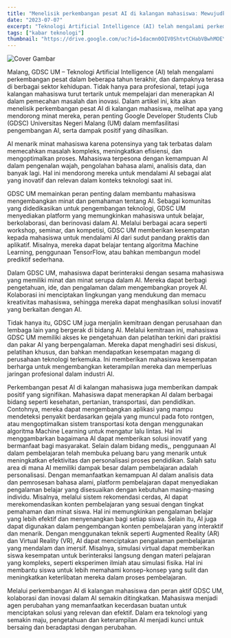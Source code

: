 ```yaml
---
title: "Menelisik perkembangan pesat AI di kalangan mahasiswa: Mewujudkan Inovasi dan Kolaborasi"
date: "2023-07-07"
excerpt: "Teknologi Artificial Intelligence (AI) telah mengalami perkembangan pesat dalam beberapa tahun terakhir, dan dampaknya terasa di berbagai sektor kehidupan."
tags: ["kabar teknologi"]
thumbnail: "https://drive.google.com/uc?id=1dacmn0OIV0ShtvtCHabVBwhMOEYLkWIx"
---
```


![Cover Gambar](https://drive.google.com/uc?id=1dacmn0OIV0ShtvtCHabVBwhMOEYLkWIx)

Malang, GDSC UM – Teknologi Artificial Intelligence (AI) telah mengalami perkembangan pesat dalam beberapa tahun terakhir, dan dampaknya terasa di berbagai sektor kehidupan. Tidak hanya para profesional, tetapi juga kalangan mahasiswa turut tertarik untuk mempelajari dan menerapkan AI dalam pemecahan masalah dan inovasi. Dalam artikel ini, kita akan menelisik perkembangan pesat AI di kalangan mahasiswa, melihat apa yang mendorong minat mereka, peran penting Google Developer Students Club (GDSC) Universitas Negeri Malang (UM) dalam memfasilitasi pengembangan AI, serta dampak positif yang dihasilkan.

AI menarik minat mahasiswa karena potensinya yang tak terbatas dalam memecahkan masalah kompleks, meningkatkan efisiensi, dan mengoptimalkan proses. Mahasiswa terpesona dengan kemampuan AI dalam pengenalan wajah, pengolahan bahasa alami, analisis data, dan banyak lagi. Hal ini mendorong mereka untuk mendalami AI sebagai alat yang inovatif dan relevan dalam konteks teknologi saat ini.

GDSC UM memainkan peran penting dalam membantu mahasiswa mengembangkan minat dan pemahaman tentang AI. Sebagai komunitas yang didedikasikan untuk pengembangan teknologi, GDSC UM menyediakan platform yang memungkinkan mahasiswa untuk belajar, berkolaborasi, dan berinovasi dalam AI. Melalui berbagai acara seperti workshop, seminar, dan kompetisi, GDSC UM memberikan kesempatan kepada mahasiswa untuk mendalami AI dari sudut pandang praktis dan aplikatif. Misalnya, mereka dapat belajar tentang algoritma Machine Learning, penggunaan TensorFlow, atau bahkan membangun model prediktif sederhana.

Dalam GDSC UM, mahasiswa dapat berinteraksi dengan sesama mahasiswa yang memiliki minat dan minat serupa dalam AI. Mereka dapat berbagi pengetahuan, ide, dan pengalaman dalam mengembangkan proyek AI. Kolaborasi ini menciptakan lingkungan yang mendukung dan memacu kreativitas mahasiswa, sehingga mereka dapat menghasilkan solusi inovatif yang berkaitan dengan AI.

Tidak hanya itu, GDSC UM juga menjalin kemitraan dengan perusahaan dan lembaga lain yang bergerak di bidang AI. Melalui kemitraan ini, mahasiswa GDSC UM memiliki akses ke pengetahuan dan pelatihan terkini dari praktisi dan pakar AI yang berpengalaman. Mereka dapat menghadiri sesi diskusi, pelatihan khusus, dan bahkan mendapatkan kesempatan magang di perusahaan teknologi terkemuka. Ini memberikan mahasiswa kesempatan berharga untuk mengembangkan keterampilan mereka dan memperluas jaringan profesional dalam industri AI.

Perkembangan pesat AI di kalangan mahasiswa juga memberikan dampak positif yang signifikan. Mahasiswa dapat menerapkan AI dalam berbagai bidang seperti kesehatan, pertanian, transportasi, dan pendidikan. Contohnya, mereka dapat mengembangkan aplikasi yang mampu mendeteksi penyakit berdasarkan gejala yang muncul pada foto rontgen, atau mengoptimalkan sistem transportasi kota dengan menggunakan algoritma Machine Learning untuk mengatur lalu lintas. Hal ini menggambarkan bagaimana AI dapat memberikan solusi inovatif yang bermanfaat bagi masyarakat.
Selain dalam bidang medis,, penggunaan AI dalam pembelajaran telah membuka peluang baru yang menarik untuk meningkatkan efektivitas dan personalisasi proses pendidikan. Salah satu area di mana AI memiliki dampak besar dalam pembelajaran adalah personalisasi. Dengan memanfaatkan kemampuan AI dalam analisis data dan pemrosesan bahasa alami, platform pembelajaran dapat menyediakan pengalaman belajar yang disesuaikan dengan kebutuhan masing-masing individu. Misalnya, melalui sistem rekomendasi cerdas, AI dapat merekomendasikan konten pembelajaran yang sesuai dengan tingkat pemahaman dan minat siswa. Hal ini memungkinkan pengalaman belajar yang lebih efektif dan menyenangkan bagi setiap siswa.
Selain itu, AI juga dapat digunakan dalam pengembangan konten pembelajaran yang interaktif dan menarik. Dengan menggunakan teknik seperti Augmented Reality (AR) dan Virtual Reality (VR), AI dapat menciptakan pengalaman pembelajaran yang mendalam dan imersif. Misalnya, simulasi virtual dapat memberikan siswa kesempatan untuk berinteraksi langsung dengan materi pelajaran yang kompleks, seperti eksperimen ilmiah atau simulasi fisika. Hal ini membantu siswa untuk lebih memahami konsep-konsep yang sulit dan meningkatkan keterlibatan mereka dalam proses pembelajaran.

Melalui perkembangan AI di kalangan mahasiswa dan peran aktif GDSC UM, kolaborasi dan inovasi dalam AI semakin ditingkatkan. Mahasiswa menjadi agen perubahan yang memanfaatkan kecerdasan buatan untuk menciptakan solusi yang relevan dan efektif. Dalam era teknologi yang semakin maju, pengetahuan dan keterampilan AI menjadi kunci untuk bersaing dan beradaptasi dengan perubahan.
